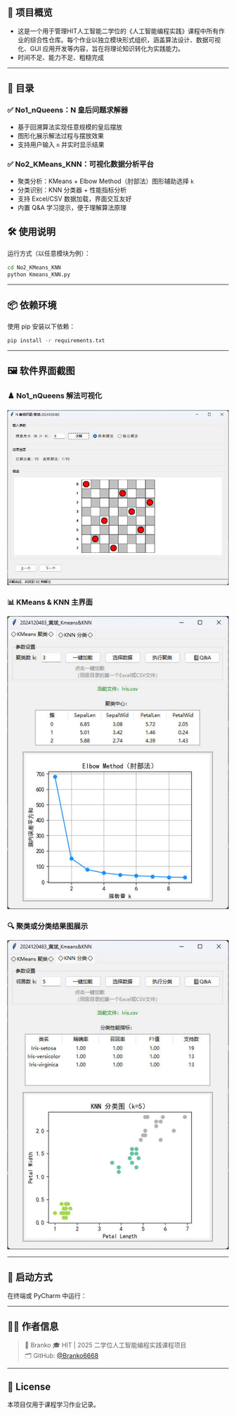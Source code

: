 ## 🎯 项目概览

- 这是一个用于管理HIT人工智能二学位的《人工智能编程实践》课程中所有作业的综合性仓库。每个作业以独立模块形式组织，涵盖算法设计、数据可视化、GUI 应用开发等内容，旨在将理论知识转化为实践能力。
- 时间不足、能力不足、粗糙完成
---

## 🧠 目录

### ✅ No1_nQueens：N 皇后问题求解器
- 基于回溯算法实现任意规模的皇后摆放
- 图形化展示解法过程与摆放效果
- 支持用户输入 `n` 并实时显示结果

### ✅ No2_KMeans_KNN：可视化数据分析平台
- 聚类分析：KMeans + Elbow Method（肘部法）图形辅助选择 `k`
- 分类识别：KNN 分类器 + 性能指标分析
- 支持 Excel/CSV 数据加载，界面交互友好
- 内置 Q&A 学习提示，便于理解算法原理



## 🛠 使用说明

运行方式（以任意模块为例）：

```bash
cd No2_KMeans_KNN
python Kmeans_KNN.py
```

---

## 📦 依赖环境

使用 pip 安装以下依赖：

```bash
pip install -r requirements.txt
```

---

## 🖼️ 软件界面截图

### ♟️ No1_nQueens 解法可视化
![n皇后界面](screenshots/nQueens.jpg)

### 📊 KMeans & KNN 主界面
![界面 1](screenshots/Kmeans&KNN_1.jpg)

### 🔍 聚类或分类结果图展示
![界面 2](screenshots/Kmeans&KNN_2.jpg)


---

## 🚀 启动方式

在终端或 PyCharm 中运行：

---

## 👨‍🎓 作者信息

> 👤 Branko
> 🎓 HIT | 2025 二学位人工智能编程实践课程项目  
> 🗂️ GitHub: [@Branko6668](https://github.com/Branko6668)



---

## 📜 License

本项目仅用于课程学习作业记录。


